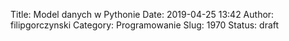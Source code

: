 Title: Model danych w Pythonie
Date: 2019-04-25 13:42
Author: filipgorczynski
Category: Programowanie
Slug: 1970
Status: draft


